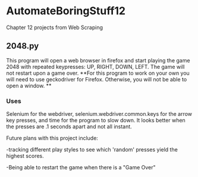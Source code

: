 # AutomateBoringStuff12
Chapter 12 projects from Web Scraping


## 2048.py
This program will open a web browser in firefox and start playing the game 2048 with repeated keypresses: UP, RIGHT, DOWN, LEFT. The game will not restart upon a game over. **For this program to work on your own you will need to use geckodriver for Firefox. Otherwise, you will not be able to open a window. **

### Uses
Selenium for the webdriver, selenium.webdriver.common.keys for the arrow key presses, and time for the program to slow down. It looks better when the presses are .1 seconds apart and not all instant.



Future plans with this project include:

-tracking different play styles to see which 'random' presses yield the highest scores.

-Being able to restart the game when there is a "Game Over"
